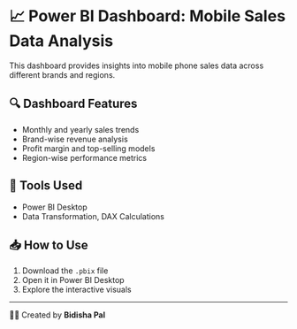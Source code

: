 # 📈 Power BI Dashboard: Mobile Sales Data Analysis

This dashboard provides insights into mobile phone sales data across different brands and regions.


## 🔍 Dashboard Features
- Monthly and yearly sales trends
- Brand-wise revenue analysis
- Profit margin and top-selling models
- Region-wise performance metrics

## 🧰 Tools Used
- Power BI Desktop
- Data Transformation, DAX Calculations


## 📥 How to Use
1. Download the `.pbix` file
2. Open it in Power BI Desktop
3. Explore the interactive visuals

---

👩‍💻 Created by **Bidisha Pal**
